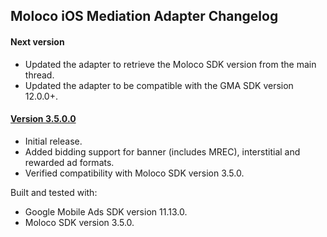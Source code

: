## Moloco iOS Mediation Adapter Changelog

#### Next version

- Updated the adapter to retrieve the Moloco SDK version from the main thread.
- Updated the adapter to be compatible with the GMA SDK version 12.0.0+.

#### [Version 3.5.0.0](https://dl.google.com/googleadmobadssdk/mediation/ios/moloco/MolocoAdapter-3.5.0.0.zip)

- Initial release.
- Added bidding support for banner (includes MREC), interstitial and rewarded ad formats.
- Verified compatibility with Moloco SDK version 3.5.0.

Built and tested with:

- Google Mobile Ads SDK version 11.13.0.
- Moloco SDK version 3.5.0.
